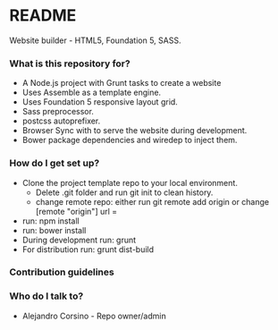 # README #

Website builder - HTML5, Foundation 5, SASS.

### What is this repository for? ###

* A Node.js project with Grunt tasks to create a website
* Uses Assemble as a template engine.
* Uses Foundation 5 responsive layout grid.
* Sass preprocessor.
* postcss autoprefixer.
* Browser Sync with to serve the website during development.
* Bower package dependencies and wiredep to inject them.


### How do I get set up? ###

* Clone the project template repo to your local environment.
  - Delete .git folder and run git init to clean history.
  - change remote repo: either run git remote add origin <server> or change [remote "origin"] url =
* run: npm install
* run: bower install
* During development run: grunt
* For distribution run: grunt dist-build



### Contribution guidelines ###

### Who do I talk to? ###

* Alejandro Corsino - Repo owner/admin

